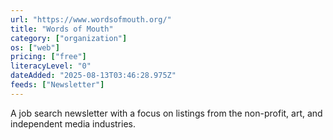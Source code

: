 ```yaml
---
url: "https://www.wordsofmouth.org/"
title: "Words of Mouth"
category: ["organization"]
os: ["web"]
pricing: ["free"]
literacyLevel: "0"
dateAdded: "2025-08-13T03:46:28.975Z"
feeds: ["Newsletter"]
---
```


A job search newsletter with a focus on listings from the non-profit, art, and independent media industries.
